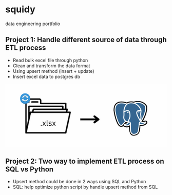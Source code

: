 # squidy
data engineering portfolio


## Project 1: Handle different source of data through ETL process
- Read bulk excel file through python
- Clean and transform the data format
- Using upsert method (insert + update)
- Insert excel data to postgres db


![Target source and its destination](P1.png)

## Project 2: Two way to implement ETL process on SQL vs Python
- Upsert method could be done in 2 ways using SQL and Python
- SQL: help optimize python script by handle upsert method from SQL




